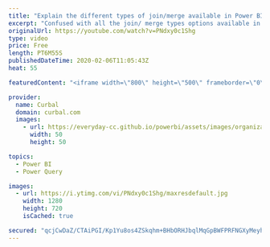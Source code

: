 ```yaml
---
title: "Explain the different types of join/merge available in Power BI/ Excel"
excerpt: "Confused with all the join/ merge types options available in Power BI Desktop? No  worries, we explain all types in detail here.  If I say: Left Anti, or Full Outer, do you know immediately what it is or do you think I am calling you bad names?   Every time I created a merge in Power BI Desktop or Excel,"
originalUrl: https://youtube.com/watch?v=PNdxy0c1Shg
type: video
price: Free
length: PT6M55S
publishedDateTime: 2020-02-06T11:05:43Z
heat: 55

featuredContent: "<iframe width=\"800\" height=\"500\" frameborder=\"0\" src=\"https://www.youtube.com/embed/PNdxy0c1Shg\" allow=\"accelerometer; autoplay; encrypted-media; gyroscope; picture-in-picture\" allowfullscreen></iframe>"

provider:
  name: Curbal
  domain: curbal.com
  images:
    - url: https://everyday-cc.github.io/powerbi/assets/images/organizations/curbal.com-50x50.jpg
      width: 50
      height: 50

topics:
  - Power BI
  - Power Query

images:
  - url: https://i.ytimg.com/vi/PNdxy0c1Shg/maxresdefault.jpg
    width: 1280
    height: 720
    isCached: true

secured: "qcjCwDaZ/CTAiPGI/Kp1Yu8os4ZSkqhm+BHbORHJbqlMqGpBWFPRFNGXyMeyhZoOo93GB1hWluRRYqFLO4p8scI3Pt0pX00tRQTncZsqppJjCU6jxCed3DahQJNNkX6ItVUluyzlRcA4q2L5a2Q8vqaV36+BoXLlCVfh2k4O3tsEituW+G0RJpZCRfINlfiJtV1N51hf+VfvPA5jbkQMs/EpbFdHpNcgLSzS/9RiWkczN0mamtsehNjtbJXKMFCKIIAnpbVM2h9PZSKYoTtyDLun9b2WD87LoTsJWQmzfyng+7waJ952Xe5l+DX6VaaZUFjBevCqSmNV85VIpN+GomtrRpkLi2C3SkcO4T3cp010s78TTCb0WkjJOLbXtUT7aYy4mkVGwVJ8ER/4vC0/hurbD0JI/6Yh+452TuyinO8=;FT7zPWHx3hi5qiNja9DQBQ=="
---
```


